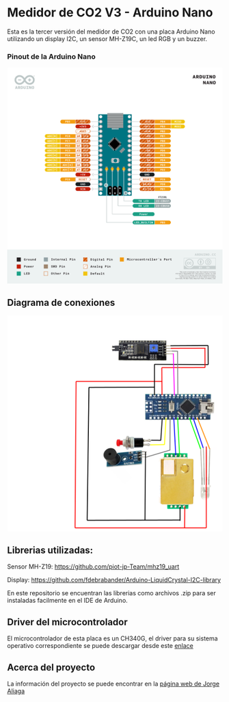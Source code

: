 # Medidor de CO2 V3 - Arduino Nano
Esta es la tercer versión del medidor de CO2 con una placa Arduino Nano utilizando un display I2C, un sensor MH-Z19C, un led RGB y un buzzer.

### Pinout de la Arduino Nano
![Arduino Nano Pinout](nano-pinout.png)

## Diagrama de conexiones
![Diagrama Nano](diagrama_nano.png)

## Librerias utilizadas:
Sensor MH-Z19:  https://github.com/piot-jp-Team/mhz19_uart 

Display: https://github.com/fdebrabander/Arduino-LiquidCrystal-I2C-library 

En este repositorio se encuentran las librerias como archivos .zip para ser instaladas facilmente en el IDE de Arduino.

## Driver del microcontrolador
El microcontrolador de esta placa es un CH340G, el driver para su sistema operativo correspondiente se puede descargar desde este [enlace](http://www.wch.cn/download/CH341SER_EXE.html)


## Acerca del proyecto
La información del proyecto se puede encontrar en la [página web de Jorge Aliaga](http://www.jorgealiaga.com.ar/?page_id=2864)
